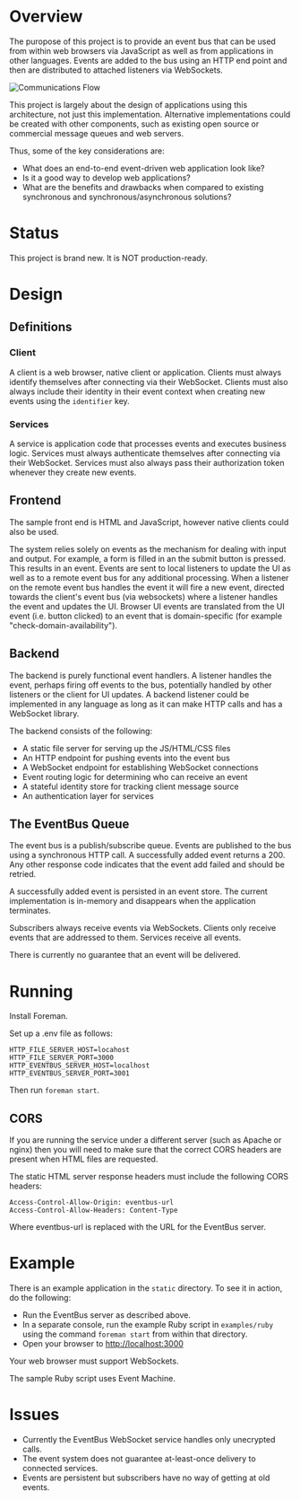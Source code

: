# Overview

The puropose of this project is to provide an event bus that can be used from within web browsers via JavaScript as well as from applications in other languages. Events are added to the bus using an HTTP end point and then are distributed to attached listeners via WebSockets.

![Communications Flow](http://cl.ly/image/2i3Q2z0e2U3e/communications.png)

This project is largely about the design of applications using this architecture, not just this implementation. Alternative implementations could be created with other components, such as existing open source or commercial message queues and web servers.

Thus, some of the key considerations are:

* What does an end-to-end event-driven web application look like?
* Is it a good way to develop web applications?
* What are the benefits and drawbacks when compared to existing synchronous and synchronous/asynchronous solutions?

# Status

This project is brand new. It is NOT production-ready.

# Design

## Definitions

### Client

A client is a web browser, native client or application. Clients must always identify themselves after connecting via their WebSocket. Clients must also always include their identity in their event context when creating new events using the `identifier` key.

### Services

A service is application code that processes events and executes business logic. Services must always authenticate themselves after connecting via their WebSocket. Services must also always pass their authorization token whenever they create new events.

## Frontend

The sample front end is HTML and JavaScript, however native clients could also be used.

The system relies solely on events as the mechanism for dealing with input and output. For example, a form is filled in an the submit button is pressed. This results in an event. Events are sent to local listeners to update the UI as well as to a remote event bus for any additional processing. When a listener on the remote event bus handles the event it will fire a new event, directed towards the client's event bus (via websockets) where a listener handles the event and updates the UI. Browser UI events are translated from the UI event (i.e. button clicked) to an event that is domain-specific (for example "check-domain-availability").

## Backend

The backend is purely functional event handlers. A listener handles the event, perhaps firing off events to the bus, potentially handled by other listeners or the client for UI updates. A backend listener could be implemented in any language as long as it can make HTTP calls and has a WebSocket library.

The backend consists of the following:

* A static file server for serving up the JS/HTML/CSS files
* An HTTP endpoint for pushing events into the event bus
* A WebSocket endpoint for establishing WebSocket connections
* Event routing logic for determining who can receive an event
* A stateful identity store for tracking client message source
* An authentication layer for services

## The EventBus Queue

The event bus is a publish/subscribe queue. Events are published to the bus using a synchronous HTTP call. A successfully added event returns a 200. Any other response code indicates that the event add failed and should be retried.

A successfully added event is persisted in an event store. The current implementation is in-memory and disappears when the application terminates.

Subscribers always receive events via WebSockets. Clients only receive events that are addressed to them. Services receive all events.

There is currently no guarantee that an event will be delivered.

# Running

Install Foreman.

Set up a .env file as follows:

```
HTTP_FILE_SERVER_HOST=locahost
HTTP_FILE_SERVER_PORT=3000
HTTP_EVENTBUS_SERVER_HOST=localhost
HTTP_EVENTBUS_SERVER_PORT=3001
```

Then run `foreman start`.

## CORS

If you are running the service under a different server (such as Apache or nginx) then you will need to make sure that the correct CORS headers are present when HTML files are requested.

The static HTML server response headers must include the following CORS headers:

```
Access-Control-Allow-Origin: eventbus-url
Access-Control-Allow-Headers: Content-Type
```

Where eventbus-url is replaced with the URL for the EventBus server.

# Example

There is an example application in the `static` directory. To see it in action, do the following:

* Run the EventBus server as described above.
* In a separate console, run the example Ruby script in `examples/ruby` using the command `foreman start` from within that directory.
* Open your browser to [http://localhost:3000](http://localhost:3000)

Your web browser must support WebSockets.

The sample Ruby script uses Event Machine.

# Issues

* Currently the EventBus WebSocket service handles only unecrypted calls.
* The event system does not guarantee at-least-once delivery to connected services.
* Events are persistent but subscribers have no way of getting at old events.

